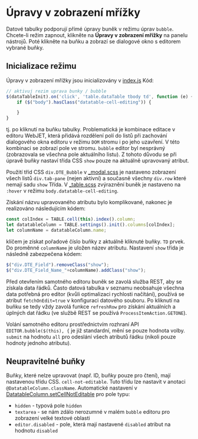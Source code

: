 # Úpravy v zobrazení mřížky

Datové tabulky podporují přímé úpravy buněk v režimu úprav `bubble`. Chcete-li režim zapnout, klikněte na **Úpravy v zobrazení mřížky** na panelu nástrojů. Poté klikněte na buňku a zobrazí se dialogové okno s editorem vybrané buňky.

## Inicializace režimu

Úpravy v zobrazení mřížky jsou inicializovány v [index.js](../../../src/main/webapp/admin/v9/npm_packages/webjetdatatables/index.js) Kód:

```javascript
// aktivuj rezim uprava bunky / bubble
$(dataTableInit).on('click', 'table.dataTable tbody td', function (e) {
    if ($("body").hasClass("datatable-cell-editing")) {

    }
}
```

tj. po kliknutí na buňku tabulky. Problematická je kombinace editace v editoru WebJET, která přidává rozdělení polí do listů při zachování dialogového okna editoru v režimu `DOM` stromu i po jeho uzavření. V této kombinaci se zobrazí pole ve stromu. `bubble` editor byl nesprávný (zobrazovala se všechna pole aktuálního listu). Z tohoto důvodu se při úpravě buňky nastaví třída CSS `show` pouze na aktuálně upravovaný atribut.

Použití tříd CSS `div.DTE_Bubble` v [\_modal.scss](../../../src/main/webapp/admin/v9/src/scss/3-base/_modal.scss) je nastaveno zobrazení všech listů `div.tab-pane` (nejen aktivní) a současně všechny `div.row` které nemají sadu `show` Třída. V [\_table.scss](../../../src/main/webapp/admin/v9/src/scss/3-base/_table.scss) zvýraznění buněk je nastaveno na `:hover` v režimu `body.datatable-cell-editing`.

Získání názvu upravovaného atributu bylo komplikované, nakonec je realizováno následujícím kódem:

```javascript
const colIndex = TABLE.cell(this).index().column;
let datatableColumn = TABLE.settings().init().columns[colIndex];
let columnName = datatableColumn.name;
```

klíčem je získat pořadové číslo buňky z aktuálně kliknuté buňky. `TD` prvek. Do proměnné `columnName` je uložen název atributu. Nastavení `show` třída je následně zabezpečena kódem:

```javascript
$("div.DTE_Field").removeClass("show");
$("div.DTE_Field_Name_"+columnName).addClass("show");
```

Před otevřením samotného editoru buněk se zavolá služba REST, aby se získala data řádků. Často datová tabulka v seznamu neobsahuje všechna data potřebná pro editor (kvůli optimalizaci rychlosti načítání), používá se atribut `fetchOnEdit=true` v konfiguraci datového souboru. Po kliknutí na buňku se tedy vždy zavolá funkce `refreshRow` pro získání aktuálních a úplných dat řádku (ve službě REST se používá `ProcessItemAction.GETONE`).

Volání samotného editoru prostřednictvím rozhraní API `EDITOR.bubble($(this), {` je již standardní, mění se pouze hodnota volby. `submit` na hodnotu `all` pro odeslání všech atributů řádku (nikoli pouze hodnoty jednoho atributu).

## Neupravitelné buňky

Buňky, které nelze upravovat (např. ID, buňky pouze pro čtení), mají nastavenou třídu CSS. `cell-not-editable`. Tuto třídu lze nastavit v anotaci `@DatatableColumn.className`. Automatické nastavení v [DatatableColumn.setCellNotEditable](../../../src/main/java/sk/iway/iwcm/system/datatable/json/DataTableColumn.java) pro pole typu:
- `hidden` - typová pole `hidden`
- `textarea` - se nám zdálo nerozumné v malém `bubble` editoru pro zobrazení velké textové oblasti
- `editor.disabled` - pole, která mají nastavené `disabled` atribut na hodnotu `disabled`
